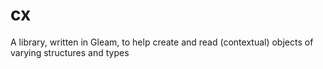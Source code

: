 # cx
A library, written in Gleam, to help create and read (contextual) objects of varying structures and types

